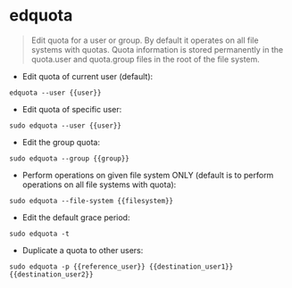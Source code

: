 # edquota

> Edit quota for a user or group. By default it operates on all file systems with quotas.
> Quota information is stored permanently in the quota.user and quota.group files in the root of the file system.

- Edit quota of current user (default):

`edquota --user {{user}}`

- Edit quota of specific user:

`sudo edquota --user {{user}}`

- Edit the group quota:

`sudo edquota --group {{group}}`

- Perform operations on given file system ONLY (default is to perform operations on all file systems with quota):

`sudo edquota --file-system {{filesystem}}`

- Edit the default grace period:

`sudo edquota -t`

- Duplicate a quota to other users:

`sudo edquota -p {{reference_user}} {{destination_user1}} {{destination_user2}}`
